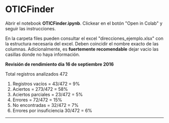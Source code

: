 # OTICFinder

Abrir el notebook **OTICFinder.ipynb**. Clickear en el botón "Open in Colab" y seguir las instrucciones.

En la carpeta files pueden consultar el excel "direcciones_ejemplo.xlsx" con la estructura necesaria del excel. Deben coincidir el nombre exacto de las columnas. Adicionalmente, es **fuertemente recomendable** dejar vacio las casillas donde no haya información.

**Revisión de rendimiento día 16 de septiembre 2016**

Total registros analizados 472  
1. Registros vacíos = 43/472 = 9%  
2. Aciertos = 273/472 = 58%  
3. Aciertos parciales = 23/472 = 5%   
4. Errores = 72/472 = 15%  
5. No encontradas = 32/472 = 7%    
6. Errores por insuficiencia 30/472 = 6%   

---
